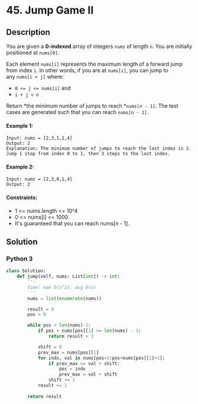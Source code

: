 # 45. Jump Game II


## Description
You are given a **0-indexed** array of integers `nums` of length `n`. You are initially positioned at `nums[0]`.

Each element `nums[i]` represents the maximum length of a forward jump from index `i`. In other words, if you are at `nums[i]`, you can jump to any `nums[i + j]` where:

-   `0 <= j <= nums[i]` and
-   `i + j < n`

Return *the minimum number of jumps to reach *`nums[n - 1]`. The test cases are generated such that you can reach `nums[n - 1]`.

#### Example 1:
```
Input: nums = [2,3,1,1,4]
Output: 2
Explanation: The minimum number of jumps to reach the last index is 2. Jump 1 step from index 0 to 1, then 3 steps to the last index.
```

#### Example 2:
```
Input: nums = [2,3,0,1,4]
Output: 2
```

#### Constraints:
- 1 <= nums.length <= 10^4
- 0 <= nums[i] <= 1000
- It's guaranteed that you can reach nums[n - 1].


## Solution

### Python 3
```python
class Solution:
    def jump(self, nums: List[int]) -> int:
        '''
        Time: max O(n^2), avg O(n)
        '''
        nums = list(enumerate(nums))

        result = 0
        pos = 0

        while pos < len(nums)-1:
            if pos + nums[pos][1] >= len(nums) - 1:
                return result + 1

            shift = 0
            prev_max = nums[pos][1]
            for indx, val in nums[pos+1:pos+nums[pos][1]+1]:
                if prev_max <= val + shift:
                    pos = indx
                    prev_max = val + shift
                shift += 1
            result += 1
                
        return result
```
